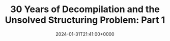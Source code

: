 ---
title: '30 Years of Decompilation and the Unsolved Structuring Problem: Part 1'
slug: 20240131T214100
date: 2024-01-31T21:41:00+0000
params:
  url: https://mahaloz.re/dec-history-pt1
tags:
- reverse-engineering
- to-read
---